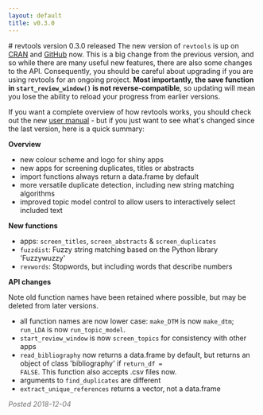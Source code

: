 ```yaml
---
layout: default
title: v0.3.0
---
```

<head>
  <!-- Global site tag (gtag.js) - Google Analytics -->
  <script async src="https://www.googletagmanager.com/gtag/js?id=UA-121833450-2"></script>
  <script>
    window.dataLayer = window.dataLayer || [];
    function gtag(){dataLayer.push(arguments);}
    gtag('js', new Date());

    gtag('config', 'UA-121833450-2');
  </script>
</head>
# revtools version 0.3.0 released
The new version of <code>revtools</code> is up on <a href="https://cran.r-project.org/package=revtools" target="_blank" rel="noopener">CRAN</a> and <a href="https://github.com/mjwestgate/revtools" target="_blank" rel="noopener">GitHub</a> now. This is a big change from the previous version, and so while there are many useful new features, there are also some changes to the API. Consequently, you should be careful about upgrading if you are using revtools for an ongoing project. <b>Most importantly, the save function in <code>start_review_window()</code> is not reverse-compatible</b>, so updating will mean you lose the ability to reload your progress from earlier versions.

If you want a complete overview of how revtools works, you should check out the new <a href="/user_manual/1_introduction.html">user manual</a> - but if you just want to see what's changed since the last version, here is a quick summary:

<b>Overview</b>
- new colour scheme and logo for shiny apps
- new apps for screening duplicates, titles or abstracts
- import functions always return a data.frame by default
- more versatile duplicate detection, including new string matching algorithms
- improved topic model control to allow users to interactively select included text

<b>New functions</b>
- apps: <code>screen_titles</code>, <code>screen_abstracts</code> & <code>screen_duplicates</code>
- <code>fuzzdist</code>: Fuzzy string matching based on the Python library 'Fuzzywuzzy'
- <code>revwords</code>: Stopwords, but including words that describe numbers

<b>API changes</b>

Note old function names have been retained where possible, but may be deleted from later versions.
- all function names are now lower case: <code>make_DTM</code> is now <code>make_dtm</code>; <code>run_LDA</code> is now <code>run_topic_model</code>.
- <code>start_review_window</code> is now <code>screen_topics</code> for consistency with other apps
- <code>read_bibliography</code> now returns a data.frame by default, but returns an object of class 'bibliography' if <code>return_df = FALSE</code>. This function also accepts .csv files now.
- arguments to <code>find_duplicates</code> are different
- <code>extract_unique_references</code> returns a vector, not a data.frame

<div style="color:#727272"><em>Posted 2018-12-04</em></div>